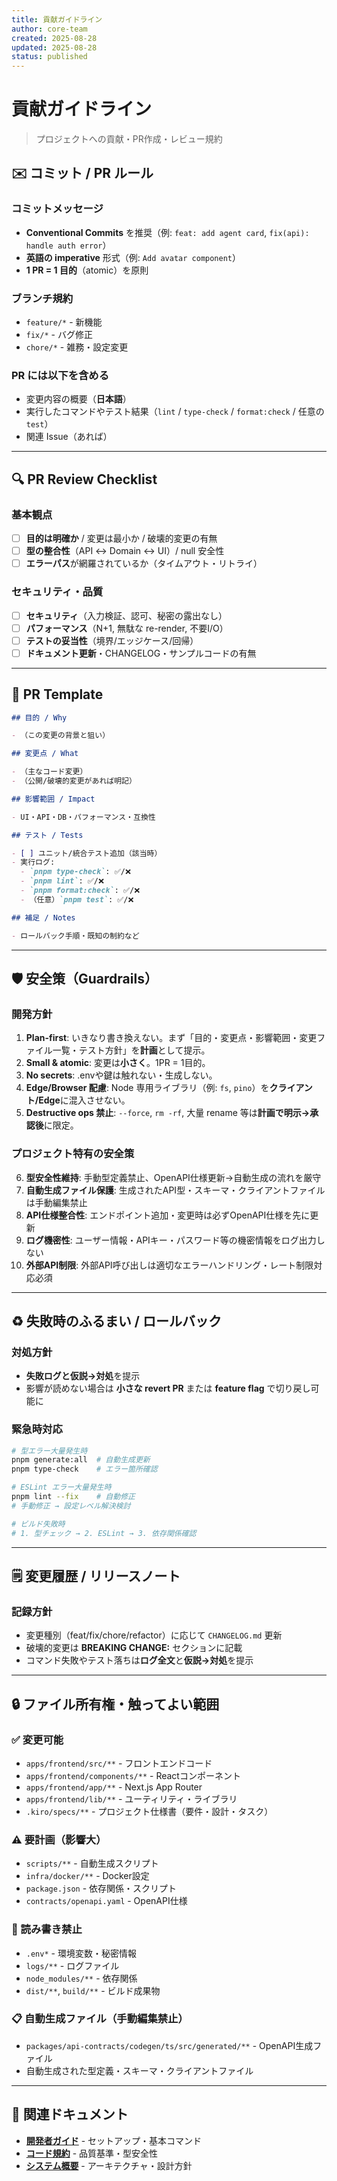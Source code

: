 ```yaml
---
title: 貢献ガイドライン
author: core-team
created: 2025-08-28
updated: 2025-08-28
status: published
---
```


# 貢献ガイドライン

> プロジェクトへの貢献・PR作成・レビュー規約

## ✉️ コミット / PR ルール

### コミットメッセージ

- **Conventional Commits** を推奨（例: `feat: add agent card`, `fix(api): handle auth error`）
- **英語の imperative** 形式（例: `Add avatar component`）
- **1 PR = 1 目的**（atomic）を原則

### ブランチ規約

- `feature/*` - 新機能
- `fix/*` - バグ修正
- `chore/*` - 雑務・設定変更

### PR には以下を含める

- 変更内容の概要（**日本語**）
- 実行したコマンドやテスト結果（`lint` / `type-check` / `format:check` / 任意の `test`）
- 関連 Issue（あれば）

---

## 🔍 PR Review Checklist

### 基本観点

- [ ] **目的は明確か** / 変更は最小か / 破壊的変更の有無
- [ ] **型の整合性**（API ↔ Domain ↔ UI）/ null 安全性
- [ ] **エラーパス**が網羅されているか（タイムアウト・リトライ）

### セキュリティ・品質

- [ ] **セキュリティ**（入力検証、認可、秘密の露出なし）
- [ ] **パフォーマンス**（N+1, 無駄な re-render, 不要I/O）
- [ ] **テストの妥当性**（境界/エッジケース/回帰）
- [ ] **ドキュメント更新**・CHANGELOG・サンプルコードの有無

---

## 🧪 PR Template

```markdown
## 目的 / Why

- （この変更の背景と狙い）

## 変更点 / What

- （主なコード変更）
- （公開/破壊的変更があれば明記）

## 影響範囲 / Impact

- UI・API・DB・パフォーマンス・互換性

## テスト / Tests

- [ ] ユニット/統合テスト追加（該当時）
- 実行ログ:
  - `pnpm type-check`: ✅/❌
  - `pnpm lint`: ✅/❌
  - `pnpm format:check`: ✅/❌
  - （任意）`pnpm test`: ✅/❌

## 補足 / Notes

- ロールバック手順・既知の制約など
```

---

## 🛡️ 安全策（Guardrails）

### 開発方針

1. **Plan-first**: いきなり書き換えない。まず「目的・変更点・影響範囲・変更ファイル一覧・テスト方針」を**計画**として提示。
2. **Small & atomic**: 変更は**小さく**。1PR = 1目的。
3. **No secrets**: .envや鍵は触れない・生成しない。
4. **Edge/Browser 配慮**: Node 専用ライブラリ（例: `fs`, `pino`）を**クライアント/Edge**に混入させない。
5. **Destructive ops 禁止**: `--force`, `rm -rf`, 大量 rename 等は**計画で明示→承認後**に限定。

### プロジェクト特有の安全策

6. **型安全性維持**: 手動型定義禁止、OpenAPI仕様更新→自動生成の流れを厳守
7. **自動生成ファイル保護**: 生成されたAPI型・スキーマ・クライアントファイルは手動編集禁止
8. **API仕様整合性**: エンドポイント追加・変更時は必ずOpenAPI仕様を先に更新
9. **ログ機密性**: ユーザー情報・APIキー・パスワード等の機密情報をログ出力しない
10. **外部API制限**: 外部API呼び出しは適切なエラーハンドリング・レート制限対応必須

---

## ♻️ 失敗時のふるまい / ロールバック

### 対処方針

- **失敗ログと仮説→対処**を提示
- 影響が読めない場合は **小さな revert PR** または **feature flag** で切り戻し可能に

### 緊急時対応

```bash
# 型エラー大量発生時
pnpm generate:all  # 自動生成更新
pnpm type-check    # エラー箇所確認

# ESLint エラー大量発生時
pnpm lint --fix    # 自動修正
# 手動修正 → 設定レベル解決検討

# ビルド失敗時
# 1. 型チェック → 2. ESLint → 3. 依存関係確認
```

---

## 🗒️ 変更履歴 / リリースノート

### 記録方針

- 変更種別（feat/fix/chore/refactor）に応じて `CHANGELOG.md` 更新
- 破壊的変更は **BREAKING CHANGE:** セクションに記載
- コマンド失敗やテスト落ちは**ログ全文**と**仮説→対処**を提示

---

## 🔒 ファイル所有権・触ってよい範囲

### ✅ 変更可能

- `apps/frontend/src/**` - フロントエンドコード
- `apps/frontend/components/**` - Reactコンポーネント
- `apps/frontend/app/**` - Next.js App Router
- `apps/frontend/lib/**` - ユーティリティ・ライブラリ
- `.kiro/specs/**` - プロジェクト仕様書（要件・設計・タスク）

### ⚠️ 要計画（影響大）

- `scripts/**` - 自動生成スクリプト
- `infra/docker/**` - Docker設定
- `package.json` - 依存関係・スクリプト
- `contracts/openapi.yaml` - OpenAPI仕様

### 🚫 読み書き禁止

- `.env*` - 環境変数・秘密情報
- `logs/**` - ログファイル
- `node_modules/**` - 依存関係
- `dist/**`, `build/**` - ビルド成果物

### 📋 自動生成ファイル（手動編集禁止）

- `packages/api-contracts/codegen/ts/src/generated/**` - OpenAPI生成ファイル
- 自動生成された型定義・スキーマ・クライアントファイル

---

## 🔗 関連ドキュメント

- **[開発者ガイド](../handbook/developer-guide.md)** - セットアップ・基本コマンド
- **[コード規約](../styleguide/code-standards.md)** - 品質基準・型安全性
- **[システム概要](../architecture/system-overview.md)** - アーキテクチャ・設計方針
